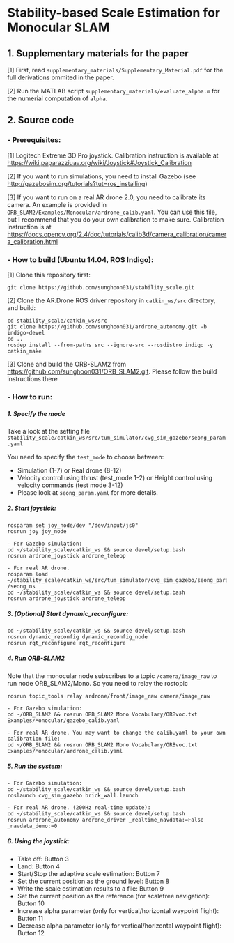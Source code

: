 # Stability-based Scale Estimation for Monocular SLAM

## 1. Supplementary materials for the paper
[1] First, read `supplementary_materials/Supplementary_Material.pdf` for the full derivations ommited in the paper.

[2] Run the MATLAB script `supplementary_materials/evaluate_alpha.m` for the numerial computation of `alpha`.

## 2. Source code
### - Prerequisites:
[1] Logitech Extreme 3D Pro joystick. Calibration instruction is available at https://wiki.paparazziuav.org/wiki/Joystick#Joystick_Calibration

[2] If you want to run simulations, you need to install Gazebo (see http://gazebosim.org/tutorials?tut=ros_installing)

[3] If you want to run on a real AR drone 2.0, you need to calibrate its camera. An example is provided in `ORB_SLAM2/Examples/Monocular/ardrone_calib.yaml`. You can use this file, but I recommend that you do your own calibration to make sure. Calibration instruction is at https://docs.opencv.org/2.4/doc/tutorials/calib3d/camera_calibration/camera_calibration.html

### - How to build (Ubuntu 14.04, ROS Indigo):
[1] Clone this repository first:
````
git clone https://github.com/sunghoon031/stability_scale.git
````
[2] Clone the AR.Drone ROS driver repository in `catkin_ws/src` directory, and build:
````
cd stability_scale/catkin_ws/src
git clone https://github.com/sunghoon031/ardrone_autonomy.git -b indigo-devel
cd ..
rosdep install --from-paths src --ignore-src --rosdistro indigo -y
catkin_make
````
[3] Clone and build the ORB-SLAM2 from https://github.com/sunghoon031/ORB_SLAM2.git. Please follow the build instructions there

### - How to run:
##### 1. Specify the mode
Take a look at the setting file `stability_scale/catkin_ws/src/tum_simulator/cvg_sim_gazebo/seong_param.yaml`

You need to specify the `test_mode` to choose between:

- Simulation (1-7) or Real drone (8-12) 
- Velocity control using thrust (test_mode 1-2) or Height control using velocity commands (test mode 3-12)
- Please look at `seong_param.yaml` for more details.

##### 2. Start joystick:
````
rosparam set joy_node/dev "/dev/input/js0" 
rosrun joy joy_node

- For Gazebo simulation:
cd ~/stability_scale/catkin_ws && source devel/setup.bash
rosrun ardrone_joystick ardrone_teleop

- For real AR drone.
rosparam load ~/stability_scale/catkin_ws/src/tum_simulator/cvg_sim_gazebo/seong_param.yaml /seong_ns
cd ~/stability_scale/catkin_ws && source devel/setup.bash 
rosrun ardrone_joystick ardrone_teleop
````

##### 3. [Optional] Start dynamic_reconfigure:
````
cd ~/stability_scale/catkin_ws && source devel/setup.bash
rosrun dynamic_reconfig dynamic_reconfig_node 
rosrun rqt_reconfigure rqt_reconfigure
````

##### 4. Run ORB-SLAM2
Note that the monocular node subscribes to a topic `/camera/image_raw` to run node ORB_SLAM2/Mono. So you need to relay the rostopic 
````
rosrun topic_tools relay ardrone/front/image_raw camera/image_raw

- For Gazebo simulation:
cd ~/ORB_SLAM2 && rosrun ORB_SLAM2 Mono Vocabulary/ORBvoc.txt Examples/Monocular/gazebo_calib.yaml 

- For real AR drone. You may want to change the calib.yaml to your own calibration file:
cd ~/ORB_SLAM2 && rosrun ORB_SLAM2 Mono Vocabulary/ORBvoc.txt Examples/Monocular/ardrone_calib.yaml
````

##### 5. Run the system:
````        
- For Gazebo simulation:
cd ~/stability_scale/catkin_ws && source devel/setup.bash 
roslaunch cvg_sim_gazebo brick_wall.launch 
 	
- For real AR drone. (200Hz real-time update):
cd ~/stability_scale/catkin_ws && source devel/setup.bash 
rosrun ardrone_autonomy ardrone_driver _realtime_navdata:=False _navdata_demo:=0
````

##### 6. Using the joystick:
- Take off: Button 3
- Land: Button 4
- Start/Stop the adaptive scale estimation: Button 7
- Set the current position as the ground level: Button 8
- Write the scale estimation results to a file: Button 9
- Set the current position as the reference (for scalefree navigation): Button 10
- Increase alpha parameter (only for vertical/horizontal waypoint flight): Button 11
- Decrease alpha parameter (only for vertical/horizontal waypoint flight): Button 12

